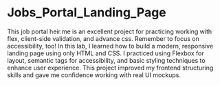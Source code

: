 # Jobs_Portal_Landing_Page
This job portal heir.me is an excellent project for practicing working with flex, client-side validation, and advance css. Remember to focus on accessibility, too!
  In this lab, I learned how to build a modern, responsive landing page using only HTML and CSS. I practiced using Flexbox for layout, semantic tags for accessibility, and basic styling techniques to enhance user experience. This project improved my frontend structuring skills and gave me confidence working with real UI mockups.
